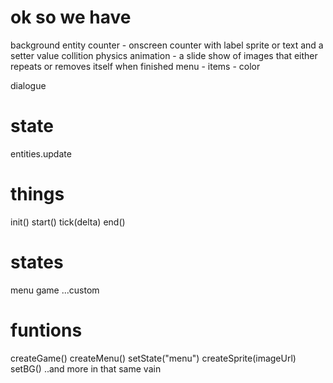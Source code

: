 # ok so we have
background
entity
counter - onscreen counter with label sprite or text and a setter value
collition
physics
animation - a slide show of images that either repeats or removes itself when finished
menu
	- items
	- color

dialogue


# state
entities.update


# things
init()
start()
tick(delta)
end()

# states
menu
game
...custom

# funtions
createGame()
createMenu()
setState("menu")
createSprite(imageUrl)
setBG()
..and more in that same vain
